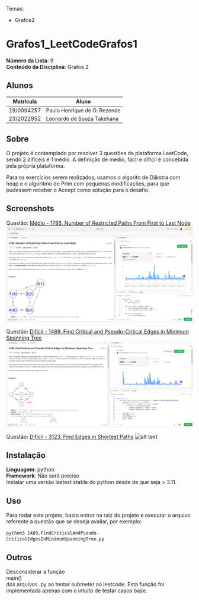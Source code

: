 Temas:
 - Grafos2
 
# Grafos1_LeetCodeGrafos1

**Número da Lista**: 9<br>
**Conteúdo da Disciplina**: Grafos 2<br>

## Alunos
|Matrícula | Aluno |
| -- | -- |
| 19/0094257  |  Paulo Henrique de O. Rezende |
| 23/2022952  |  Leonardo de Souza Takehana |

## Sobre 
O projeto é contemplado por resolver 3 questões da plataforma LeetCode, sendo 2 dífíceis e 1 médio. A definição de médio, fácil e difícil é concebida pela própria plataforma.

Para os exercícios serem realizados, usamos o algorito de Dijkstra com heap e o algoritmo de Prim com pequenas modificações, para que pudessem receber o Accept como solução para o desafio.

## Screenshots
Questão: [Médio - 1786. Number of Restricted Paths From First to Last Node](https://leetcode.com/problems/number-of-restricted-paths-from-first-to-last-node/submissions/1468806097/)
![alt text](1786.png)

Questão: [Difícil - 1489. Find Critical and Pseudo-Critical Edges in Minimum Spanning Tree](https://leetcode.com/problems/find-critical-and-pseudo-critical-edges-in-minimum-spanning-tree/submissions/1468806169/?envType=problem-list-v2&envId=strongly-connected-component)
![alt text](1489.png)

Questão: [Difícil - 3123. Find Edges in Shortest Paths](https://leetcode.com/problems/find-edges-in-shortest-paths/submissions/1468809861/?envType=problem-list-v2&envId=graph)
![alt text](210.jpg)


## Instalação 
**Linguagem**: python<br>
**Framework**: Não será preciso<br>
Instalar uma versão lastest stable do python desde de que seja > 3.11.  

## Uso 
Para rodar este projeto, basta entrar na raiz do projeto e executar o arquivo referente a questão que se deseja avaliar, por exemplo:
```
python3 1489.FindCriticalAndPseudo-CriticalEdgesInMinimumSpanningTree.py
```

## Outros
Desconsiderar a função </br>main()<br> dos arquivos .py ao tentar submeter ao leetcode. Esta função foi implementada apenas com o intuito de testar casos base.